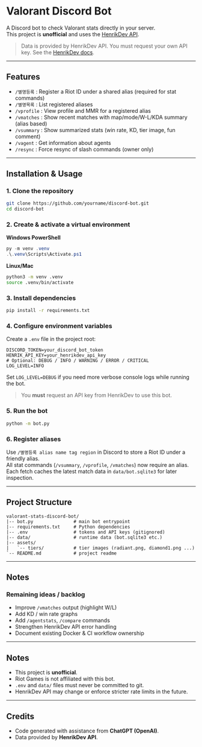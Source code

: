 # Valorant Discord Bot

A Discord bot to check Valorant stats directly in your server.  
This project is **unofficial** and uses the [HenrikDev API](https://docs.henrikdev.xyz/).

> Data is provided by HenrikDev API. You must request your own API key. See the [HenrikDev docs](https://docs.henrikdev.xyz/).

---

## Features

- `/별명등록` : Register a Riot ID under a shared alias (required for stat commands)
- `/별명목록` : List registered aliases
- `/vprofile` : View profile and MMR for a registered alias
- `/vmatches` : Show recent matches with map/mode/W-L/KDA summary (alias based)
- `/vsummary` : Show summarized stats (win rate, KD, tier image, fun comment)
- `/vagent` : Get information about agents
- `/resync` : Force resync of slash commands (owner only)

---

## Installation & Usage

### 1. Clone the repository

```bash
git clone https://github.com/yourname/discord-bot.git
cd discord-bot
```

### 2. Create & activate a virtual environment

**Windows PowerShell**

```powershell
py -m venv .venv
.\.venv\Scripts\Activate.ps1
```

**Linux/Mac**

```bash
python3 -m venv .venv
source .venv/bin/activate
```

### 3. Install dependencies

```bash
pip install -r requirements.txt
```

### 4. Configure environment variables

Create a `.env` file in the project root:

```env
DISCORD_TOKEN=your_discord_bot_token
HENRIK_API_KEY=your_henrikdev_api_key
# Optional: DEBUG / INFO / WARNING / ERROR / CRITICAL
LOG_LEVEL=INFO
```

Set `LOG_LEVEL=DEBUG` if you need more verbose console logs while running the bot.

> You **must** request an API key from HenrikDev to use this bot.

### 5. Run the bot

```bash
python -m bot.py
```

### 6. Register aliases

Use `/별명등록 alias name tag region` in Discord to store a Riot ID under a friendly alias.  
All stat commands (`/vsummary`, `/vprofile`, `/vmatches`) now require an alias.  
Each fetch caches the latest match data in `data/bot.sqlite3` for later inspection.

---

## Project Structure

```
valorant-stats-discord-bot/
|-- bot.py               # main bot entrypoint
|-- requirements.txt     # Python dependencies
|-- .env                 # tokens and API keys (gitignored)
|-- data/                # runtime data (bot.sqlite3 etc.)
|-- assets/
|   `-- tiers/           # tier images (radiant.png, diamond1.png ...)
`-- README.md            # project readme
```

---

## Notes
### Remaining ideas / backlog
- Improve `/vmatches` output (highlight W/L)
- Add KD / win rate graphs
- Add `/agentstats`, `/compare` commands
- Strengthen HenrikDev API error handling
- Document existing Docker & CI workflow ownership

---

## Notes

- This project is **unofficial**.  
- Riot Games is not affiliated with this bot.  
- `.env` and `data/` files must never be committed to git.  
- HenrikDev API may change or enforce stricter rate limits in the future.

---

## Credits

- Code generated with assistance from **ChatGPT (OpenAI)**.  
- Data provided by **HenrikDev API**.
